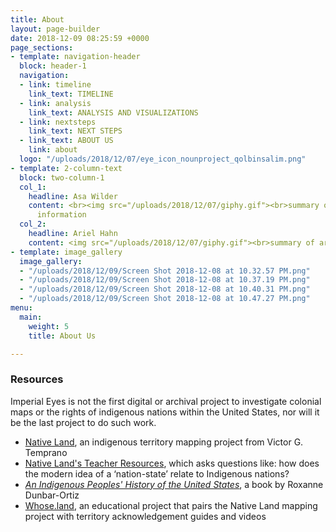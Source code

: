 ```yaml
---
title: About
layout: page-builder
date: 2018-12-09 08:25:59 +0000
page_sections:
- template: navigation-header
  block: header-1
  navigation:
  - link: timeline
    link_text: TIMELINE
  - link: analysis
    link_text: ANALYSIS AND VISUALIZATIONS
  - link: nextsteps
    link_text: NEXT STEPS
  - link_text: ABOUT US
    link: about
  logo: "/uploads/2018/12/07/eye_icon_nounproject_qolbinsalim.png"
- template: 2-column-text
  block: two-column-1
  col_1:
    headline: Asa Wilder
    content: <br><img src="/uploads/2018/12/07/giphy.gif"><br>summary of asa<br>contact
      information
  col_2:
    headline: Ariel Hahn
    content: <img src="/uploads/2018/12/07/giphy.gif"><br>summary of ariel
- template: image_gallery
  image_gallery:
  - "/uploads/2018/12/09/Screen Shot 2018-12-08 at 10.32.57 PM.png"
  - "/uploads/2018/12/09/Screen Shot 2018-12-08 at 10.37.19 PM.png"
  - "/uploads/2018/12/09/Screen Shot 2018-12-08 at 10.40.31 PM.png"
  - "/uploads/2018/12/09/Screen Shot 2018-12-08 at 10.47.27 PM.png"
menu:
  main:
    weight: 5
    title: About Us

---
```

### **Resources**

Imperial Eyes is not the first digital or archival project to investigate colonial maps or the rights of indigenous nations within the United States, nor will it be the last project to do such work. 

* [Native Land](https://native-land.ca/), an indigenous territory mapping project from Victor G. Temprano 
* [Native Land's Teacher Resources](https://native-land.ca/teachers-guide/), which asks questions like: how does the modern idea of a ‘nation-state’ relate to Indigenous nations?
* [_An Indigenous Peoples' History of the United States_](http://www.beacon.org/An-Indigenous-Peoples-History-of-the-United-States-P1164.aspx), a book by Roxanne Dunbar-Ortiz
* [Whose.land](https://www.whose.land/en/about), an educational project that pairs the Native Land mapping project with territory acknowledgement guides and videos